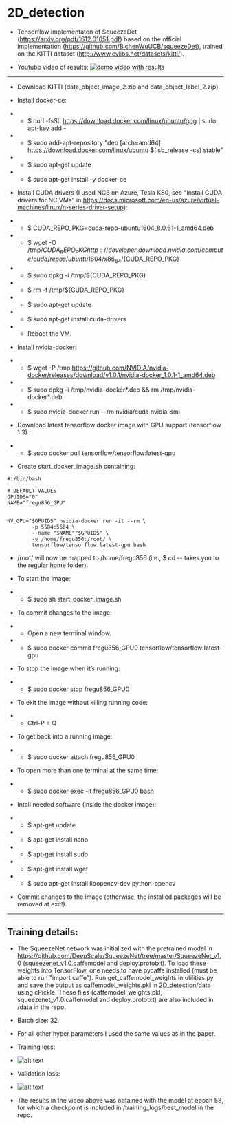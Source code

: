 # 2D_detection

- Tensorflow implementaton of SqueezeDet (https://arxiv.org/pdf/1612.01051.pdf) based on the official implementation (https://github.com/BichenWuUCB/squeezeDet), trained on the KITTI dataset (http://www.cvlibs.net/datasets/kitti/).

- Youtube video of results: 
[![demo video with results](https://img.youtube.com/vi/5BBwjvlUULI/0.jpg)](https://www.youtube.com/watch?v=5BBwjvlUULI)



******


- Download KITTI (data_object_image_2.zip and data_object_label_2.zip).

- Install docker-ce:
- - $ curl -fsSL https://download.docker.com/linux/ubuntu/gpg | sudo apt-key add -
- - $ sudo add-apt-repository "deb [arch=amd64] https://download.docker.com/linux/ubuntu $(lsb_release -cs) stable"
- - $ sudo apt-get update
- - $ sudo apt-get install -y docker-ce

- Install CUDA drivers (I used NC6 on Azure, Tesla K80, see "Install CUDA drivers for NC VMs" in https://docs.microsoft.com/en-us/azure/virtual-machines/linux/n-series-driver-setup):
- - $ CUDA_REPO_PKG=cuda-repo-ubuntu1604_8.0.61-1_amd64.deb
- - $ wget -O /tmp/${CUDA_REPO_PKG} http://developer.download.nvidia.com/compute/cuda/repos/ubuntu1604/x86_64/${CUDA_REPO_PKG} 
- - $ sudo dpkg -i /tmp/${CUDA_REPO_PKG}
- - $ rm -f /tmp/${CUDA_REPO_PKG}
- - $ sudo apt-get update
- - $ sudo apt-get install cuda-drivers
- - Reboot the VM.

- Install nvidia-docker:
- - $ wget -P /tmp https://github.com/NVIDIA/nvidia-docker/releases/download/v1.0.1/nvidia-docker_1.0.1-1_amd64.deb
- - $ sudo dpkg -i /tmp/nvidia-docker*.deb && rm /tmp/nvidia-docker*.deb
- - $ sudo nvidia-docker run --rm nvidia/cuda nvidia-smi

- Download latest tensorflow docker image with GPU support (tensorflow 1.3) :
- - $ sudo docker pull tensorflow/tensorflow:latest-gpu

- Create start_docker_image.sh containing:
```
#!/bin/bash

# DEFAULT VALUES
GPUIDS="0"
NAME="fregu856_GPU"


NV_GPU="$GPUIDS" nvidia-docker run -it --rm \
        -p 5584:5584 \
        --name "$NAME""$GPUIDS" \
        -v /home/fregu856:/root/ \
        tensorflow/tensorflow:latest-gpu bash
```

- /root/ will now be mapped to /home/fregu856 (i.e., $ cd -- takes you to the regular home folder). 

- To start the image:
- - $ sudo sh start_docker_image.sh 
- To commit changes to the image:
- - Open a new terminal window.
- - $ sudo docker commit fregu856_GPU0 tensorflow/tensorflow:latest-gpu
- To stop the image when it’s running:
- - $ sudo docker stop fregu856_GPU0
- To exit the image without killing running code:
- - Ctrl-P + Q
- To get back into a running image:
- - $ sudo docker attach fregu856_GPU0
- To open more than one terminal at the same time:
- - $ sudo docker exec -it fregu856_GPU0 bash

- Intall needed software (inside the docker image):
- - $ apt-get update
- - $ apt-get install nano
- - $ apt-get install sudo
- - $ apt-get install wget
- - $ sudo apt-get install libopencv-dev python-opencv
- Commit changes to the image (otherwise, the installed packages will be removed at exit!).

****
## Training details:

- The SqueezeNet network was initialized with the pretrained model in https://github.com/DeepScale/SqueezeNet/tree/master/SqueezeNet_v1.0 (squeezenet_v1.0.caffemodel and deploy.prototxt). To load these weights into TensorFlow, one needs to have pycaffe installed (must be able to run "import caffe"). Run get_caffemodel_weights in utilities.py and save the output as caffemodel_weights.pkl in 2D_detection/data using cPickle. These files (caffemodel_weights.pkl, squeezenet_v1.0.caffemodel and deploy.prototxt) are also included in /data in the repo.

- Batch size: 32.
- For all other hyper parameters I used the same values as in the paper.

- Training loss:
- ![alt text](https://lh3.googleusercontent.com/KX4x--0GCHZPFkaFykI7AC7r6ys_KvH-ypfPK3JmzTSgYAZgx4LgT1pj7SbaVjzhP9ZwOgH8-dio3F4=w1920-h937)

- Validation loss:
- ![alt text](https://lh6.googleusercontent.com/xE6YioyQtzBW0t5Pw1YSnRUn3wRoJENm7pxo9VFJMNdwQJZYhtMzCqUFE1ONHuXXeg3R7_udm4xObOI=w1920-h937)

- The results in the video above was obtained with the model at epoch 58, for which a checkpoint is included in /training_logs/best_model in the repo.
